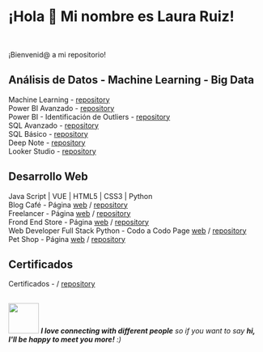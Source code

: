 ### 
<h1> ¡Hola 👋 Mi nombre es Laura Ruiz!</h1> <br>

<p>¡Bienvenid@ a mi repositorio!</p>

<h2>Análisis de Datos - Machine Learning - Big Data</h2>

Machine Learning - [repository](https://github.com/ruizrlaurap0704/ConsultoBI)<br>
Power BI Avanzado - [repository](https://github.com/ruizrlaurap0704/PowerBI_Avanzado) <br>
Power BI - Identificación de Outliers - [repository](https://github.com/ruizrlaurap0704/PowerBI) <br>
SQL Avanzado - [repository](https://github.com/ruizrlaurap0704/ConsultorBI_SQL?tab=readme-ov-file) <br>
SQL Básico - [repository](https://github.com/ruizrlaurap0704/PowerBI) <br>
Deep Note - [repository](https://deepnote.com/workspace/ruizrlaurap-2be465d8-32b1-4954-957f-00aa42ed3f5d/project/Big-Data-government-of-the-city-of-buenos-aires-2911aff1-fbc3-4096-a097-f4065ee8f5d3/notebook/f985485c5dbb49838042bb11c347621b) <br>
Looker Studio - [repository](https://lookerstudio.google.com/u/0/reporting/76a344e6-f5ef-41e0-a06a-d301e3ae1b07/page/hjp5C) <br>

<h2>Desarrollo Web</h2>

Java Script | VUE | HTML5 | CSS3 | Python <br>
Blog Café - Página [web](https://blogdecaferuizrlaurap7.netlify.app/index.html) / [repository](https://github.com/ruizrlaurap0704/blogdecafe) <br>
Freelancer - Página [web](https://juanylaufreelancers.netlify.app/) / [repository](https://github.com/ruizrlaurap0704/Freelancer) <br>
Frond End Store - Página [web](https://fronendstorejuanylau.netlify.app/) / [repository](https://github.com/ruizrlaurap0704/FrontEndStoreInicio) <br>
Web Developer Full Stack Python - Codo a Codo Page [web](https://tranquil-gingersnap-f45509.netlify.app/) / [repository](https://github.com/ruizrlaurap0704/final) <br>
Pet Shop - Página [web](https://petshoplauyjuan.netlify.app/) / [repository](https://github.com/ruizrlaurap0704/PetShopMobile)<br>

<h2>Certificados</h2>

Certificados - / [repository](https://github.com/ruizrlaurap0704/Certificados/tree/main)<br>

## 
<img src="https://media.giphy.com/media/LnQjpWaON8nhr21vNW/giphy.gif" width="60"> <em><b>I love connecting with different people</b> so if you want to say <b>hi, I'll be happy to meet you more!</b> :)</em>
